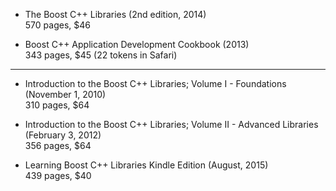 
* The Boost C++ Libraries (2nd edition, 2014)
<br> 570 pages, $46

* Boost C++ Application Development Cookbook (2013)
<br> 343 pages, $45 (22 tokens in Safari)

<HR>

* Introduction to the Boost C++ Libraries; Volume I - Foundations (November 1, 2010)
<br> 310 pages, $64

* Introduction to the Boost C++ Libraries; Volume II - Advanced Libraries (February 3, 2012)
<br> 356 pages, $64

* Learning Boost C++ Libraries Kindle Edition (August, 2015)
<br> 439 pages, $40
